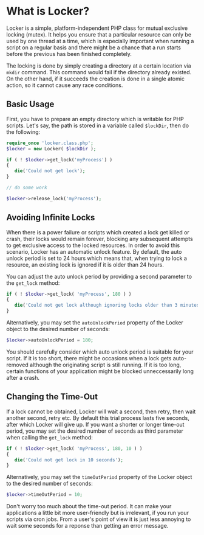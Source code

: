 # What is Locker?

Locker is a simple, platform-independent PHP class for mutual exclusive locking
(mutex). It helps you ensure that a particular resource can only be used by one
thread at a time, which is especially important when running a script on a regular basis and there might be a chance that a run starts before the previous has been finished completely.

The locking is done by simply creating a directory at a certain location via `mkdir` command. This command would fail if the directory already existed. On the other hand, if it succeeds the creation is done in a single atomic action, so it cannot cause any race conditions.


## Basic Usage

First, you have to prepare an empty directory which is writable for PHP scripts.
Let's say, the path is stored in a variable called `$lockDir`, then do the
following:

```php
require_once 'locker.class.php';
$locker = new Locker( $lockDir );

if ( ! $locker->get_lock('myProcess') )
{
   die('Could not get lock');
}

// do some work

$locker->release_lock('myProcess');
```

## Avoiding Infinite Locks

When there is a power failure or scripts which created a lock get killed or
crash, their locks would remain forever, blocking any subsequent attempts to get
exclusive access to the locked resources. In order to avoid this scenario,
Locker has an automatic unlock feature. By default, the auto unlock period is
set to 24 hours which means that, when trying to lock a resource, an existing
lock is ignored if it is older than 24 hours.

You can adjust the auto unlock period by providing a second parameter to the
`get_lock` method:

```php
if ( ! $locker->get_lock( 'myProcess', 180 ) )
{
   die('Could not get lock although ignoring locks older than 3 minutes)');
}
```

Alternatively, you may set the `autoUnlockPeriod` property of the Locker object
to the desired number of seconds:

```php
$locker->autoUnlockPeriod = 180;
```

You should carefully consider which auto unlock period is suitable for your
script. If it is too short, there might be occasions when a lock gets
auto-removed although the originating script is still running. If it is too
long, certain functions of your application might be blocked unneccessarily long
after a crash. 


## Changing the Time-Out

If a lock cannot be obtained, Locker will wait a second, then retry, then wait
another second, retry etc. By default this trial process lasts five seconds,
after which Locker will give up. If you want a shorter or longer time-out
period, you may set the desired number of seconds as third parameter when
calling the `get_lock` method:

```php
if ( ! $locker->get_lock( 'myProcess', 180, 10 ) )
{
   die('Could not get lock in 10 seconds');
}
```

Alternatively, you may set the `timeOutPeriod` property of the Locker object to
the desired number of seconds:

```php
$locker->timeOutPeriod = 10;
```

Don't worry too much about the time-out period. It can make your applications a
little bit more user-friendly but is irrelevant, if you run your scripts via cron
jobs. From a user's point of view it is just less annoying to wait some seconds
for a reponse than getting an error message.
